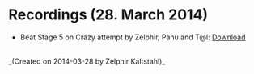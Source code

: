 # Recordings (28. March 2014)

* Beat Stage 5 on Crazy attempt by Zelphir, Panu and T@l: [Download](https://app.box.com/s/09eix8p2jjw6rpc8wxx5)

<br>
_(Created on 2014-03-28 by Zelphir Kaltstahl)_
